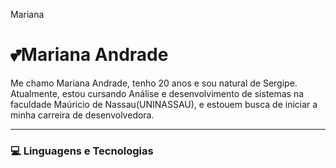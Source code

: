 Mariana 
# 💕Mariana Andrade
 

Me chamo Mariana Andrade, tenho 20 anos e sou natural de Sergipe. Atualmente, estou cursando Análise e desenvolvimento de sistemas na faculdade Maúricio de Nassau(UNINASSAU), e estouem busca de iniciar a minha carreira de desenvolvedora. 

---

### 💻 Linguagens e Tecnologias 


